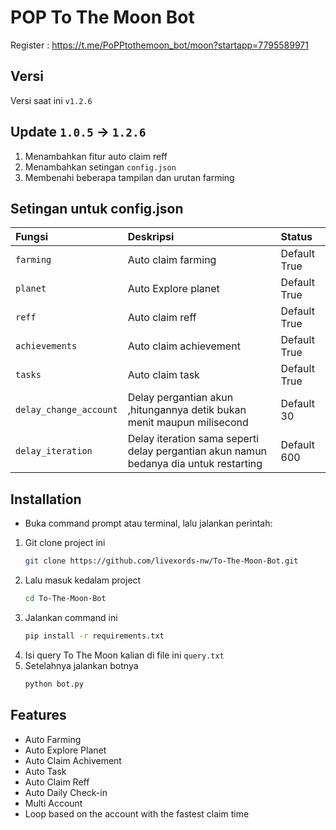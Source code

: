 
# POP To The Moon Bot

Register : https://t.me/PoPPtothemoon_bot/moon?startapp=7795589971

## Versi
   Versi saat ini `v1.2.6`

## Update `1.0.5` -> `1.2.6`
   1. Menambahkan fitur auto claim reff
   2. Menambahkan setingan `config.json`
   3. Membenahi beberapa tampilan dan urutan farming

## Setingan untuk config.json
|Fungsi|Deskripsi|Status|
|:-----|:------|:-----|
|`farming`|Auto claim farming|Default True|
|`planet`|Auto Explore planet|Default True|
|`reff`|Auto claim reff|Default True|
|`achievements`|Auto claim achievement|Default True|
|`tasks`|Auto claim task|Default True|
|`delay_change_account`|Delay pergantian akun ,hitungannya detik bukan menit maupun milisecond|Default 30|
|`delay_iteration`|Delay iteration sama seperti delay pergantian akun namun bedanya dia untuk restarting|Default 600|

## Installation
   - Buka command prompt atau terminal, lalu jalankan perintah:
   1. Git clone project ini
      ```bash
      git clone https://github.com/livexords-nw/To-The-Moon-Bot.git
      ```
   2. Lalu masuk kedalam project
      ```bash
      cd To-The-Moon-Bot
      ```
   3. Jalankan command ini
      ```bash
      pip install -r requirements.txt
      ```
   4. Isi query To The Moon kalian di file ini `query.txt`
   5. Setelahnya jalankan botnya
      ```bash
      python bot.py
      ```

## Features
- Auto Farming
- Auto Explore Planet
- Auto Claim Achivement
- Auto Task 
- Auto Claim Reff
- Auto Daily Check-in
- Multi Account
- Loop based on the account with the fastest claim time 
